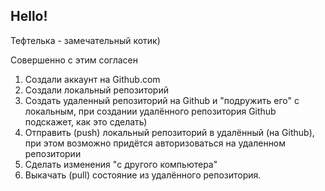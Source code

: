 ## Hello!

Тефтелька - замечательный котик)

Совершенно с этим согласен

1. Создали аккаунт на Github.com
2. Создали локальный репозиторий
3. Создать удаленный репозиторий на Github и "подружить его" с локальным, при создании удалённого репозитория Github подскажет, как это сделать)
4. Отправить (push) локальный репозиторий в удалённый (на Github), при этом возможно придётся авторизоваться на удаленном репозитории
5. Сделать изменения "c другого компьютера"
6. Выкачать (pull) состояние из удалённого репозитория.